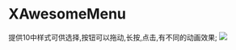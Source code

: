 # XAwesomeMenu
提供10中样式可供选择,按钮可以拖动,长按,点击,有不同的动画效果;
![](http://7xpcfa.com1.z0.glb.clouddn.com/XAwesomeMenu.gif)
